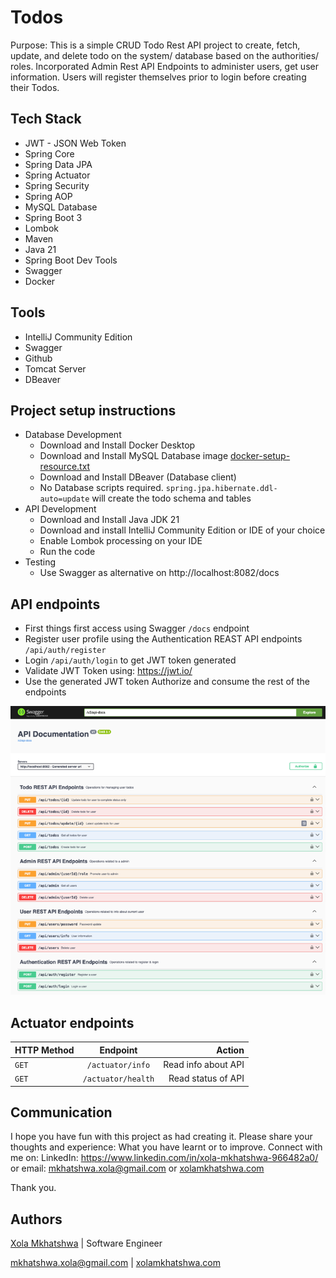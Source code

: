 # Todos

Purpose:
This is a simple CRUD Todo Rest API project to create, fetch, update, and delete todo on the system/ database based on 
the authorities/ roles. Incorporated Admin Rest API Endpoints to administer users, 
get user information. Users will register themselves prior to login before creating their Todos.

## Tech Stack

* JWT - JSON Web Token 
* Spring Core
* Spring Data JPA
* Spring Actuator 
* Spring Security 
* Spring AOP 
* MySQL Database
* Spring Boot 3 
* Lombok 
* Maven 
* Java 21 
* Spring Boot Dev Tools
* Swagger
* Docker

## Tools
* IntelliJ Community Edition 
* Swagger 
* Github 
* Tomcat Server 
* DBeaver

## Project setup instructions
* Database Development 
  - Download and Install Docker Desktop
  - Download and Install MySQL Database image [docker-setup-resource.txt](docker-setup-resource.txt)
  - Download and Install DBeaver (Database client)
  - No Database scripts required. `spring.jpa.hibernate.ddl-auto=update` will create the todo schema and tables
* API Development
    - Download and Install Java JDK 21
    - Download and install IntelliJ Community Edition or IDE of your choice
    - Enable Lombok processing on your IDE
    - Run the code
* Testing
  - Use Swagger as alternative on http://localhost:8082/docs

## API endpoints
* First things first access using Swagger `/docs` endpoint
* Register user profile using the Authentication REAST API endpoints `/api/auth/register`
* Login `/api/auth/login` to get JWT token generated
* Validate JWT Token using: https://jwt.io/
* Use the generated JWT token Authorize and consume the rest of the endpoints


![img.png](img.png)
## Actuator endpoints

| HTTP Method | Endpoint |                      Action |
| :---         |     :---:      |----------------------------:|
| `GET`   | `/actuator/info` |         Read info about API |
| `GET`   | `/actuator/health` |          Read status of API |


## Communication

I hope you have fun with this project as had creating it. Please share your thoughts and experience: What you have 
learnt or to improve. Connect with me on: LinkedIn: https://www.linkedin.com/in/xola-mkhatshwa-966482a0/ or 
email: mkhatshwa.xola@gmail.com or [xolamkhatshwa.com](https://xolamkhatshwa.com/)

Thank you.

## Authors

[Xola Mkhatshwa](https://github.com/xmkhatshwa) | Software Engineer

mkhatshwa.xola@gmail.com | [xolamkhatshwa.com](https://xolamkhatshwa.com/)
